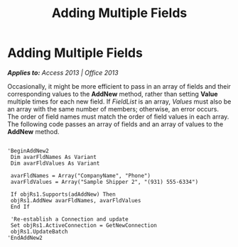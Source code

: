 ﻿---
title: Adding Multiple Fields
TOCTitle: Adding Multiple Fields
ms:assetid: 81b2f9de-4805-4494-9990-09ffda1b2068
ms:mtpsurl: https://msdn.microsoft.com/en-us/library/JJ249560(v=office.15)
ms:contentKeyID: 48545961
ms.date: 09/18/2015
mtps_version: v=office.15
---

# Adding Multiple Fields


_**Applies to:** Access 2013 | Office 2013_

Occasionally, it might be more efficient to pass in an array of fields and their corresponding values to the **AddNew** method, rather than setting **Value** multiple times for each new field. If *FieldList* is an array, *Values* must also be an array with the same number of members; otherwise, an error occurs. The order of field names must match the order of field values in each array. The following code passes an array of fields and an array of values to the **AddNew** method.

``` 
 
'BeginAddNew2 
 Dim avarFldNames As Variant 
 Dim avarFldValues As Variant 
 
 avarFldNames = Array("CompanyName", "Phone") 
 avarFldValues = Array("Sample Shipper 2", "(931) 555-6334") 
 
 If objRs1.Supports(adAddNew) Then 
 objRs1.AddNew avarFldNames, avarFldValues 
 End If 
 
 'Re-establish a Connection and update 
 Set objRs1.ActiveConnection = GetNewConnection 
 objRs1.UpdateBatch 
'EndAddNew2 
```

